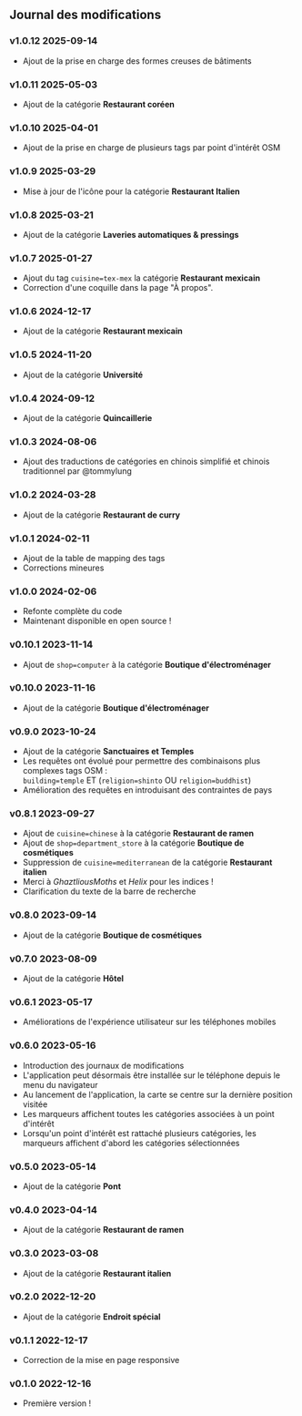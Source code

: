 ## Journal des modifications

### v1.0.12 <time>2025-09-14</time>

- Ajout de la prise en charge des formes creuses de bâtiments

### v1.0.11 <time>2025-05-03</time>

- Ajout de la catégorie **Restaurant coréen**

### v1.0.10 <time>2025-04-01</time>

- Ajout de la prise en charge de plusieurs tags par point d'intérêt OSM

### v1.0.9 <time>2025-03-29</time>

- Mise à jour de l'icône pour la catégorie **Restaurant Italien**

### v1.0.8 <time>2025-03-21</time>

- Ajout de la catégorie **Laveries automatiques & pressings**

### v1.0.7 <time>2025-01-27</time>

- Ajout du tag `cuisine=tex-mex` la catégorie **Restaurant mexicain**
- Correction d'une coquille dans la page "À propos".

### v1.0.6 <time>2024-12-17</time>

- Ajout de la catégorie **Restaurant mexicain**

### v1.0.5 <time>2024-11-20</time>

- Ajout de la catégorie **Université**

### v1.0.4 <time>2024-09-12</time>

- Ajout de la catégorie **Quincaillerie**

### v1.0.3 <time>2024-08-06</time>

- Ajout des traductions de catégories en chinois simplifié et chinois traditionnel par @tommylung

### v1.0.2 <time>2024-03-28</time>

- Ajout de la catégorie **Restaurant de curry**

### v1.0.1 <time>2024-02-11</time>

- Ajout de la table de mapping des tags
- Corrections mineures

### v1.0.0 <time>2024-02-06</time>

- Refonte complète du code
- Maintenant disponible en open source&nbsp;!

### v0.10.1 <time>2023-11-14</time>

- Ajout de `shop=computer` à la catégorie **Boutique d'électroménager**

### v0.10.0 <time>2023-11-16</time>

- Ajout de la catégorie **Boutique d'électroménager**

### v0.9.0 <time>2023-10-24</time>

- Ajout de la catégorie **Sanctuaires et Temples**
- Les requêtes ont évolué pour permettre des combinaisons plus complexes tags OSM&nbsp;:<br> `building=temple` ET (`religion=shinto` OU `religion=buddhist`)
- Amélioration des requêtes en introduisant des contraintes de pays

### v0.8.1 <time>2023-09-27</time>

- Ajout de `cuisine=chinese` à la catégorie **Restaurant de ramen**
- Ajout de `shop=department_store` à la catégorie **Boutique de cosmétiques**
- Suppression de `cuisine=mediterranean` de la catégorie **Restaurant italien**
- Merci à _GhaztliousMoths_ et _Helix_ pour les indices&nbsp;!
- Clarification du texte de la barre de recherche

### v0.8.0 <time>2023-09-14</time>

- Ajout de la catégorie **Boutique de cosmétiques**

### v0.7.0 <time>2023-08-09</time>

- Ajout de la catégorie **Hôtel**

### v0.6.1 <time>2023-05-17</time>

- Améliorations de l'expérience utilisateur sur les téléphones mobiles

### v0.6.0 <time>2023-05-16</time>

- Introduction des journaux de modifications
- L'application peut désormais être installée sur le téléphone depuis le menu du navigateur
- Au lancement de l'application, la carte se centre sur la dernière position visitée
- Les marqueurs affichent toutes les catégories associées à un point d'intérêt
- Lorsqu'un point d'intérêt est rattaché plusieurs catégories, les marqueurs affichent d'abord les catégories sélectionnées

### v0.5.0 <time>2023-05-14</time>

- Ajout de la catégorie **Pont**

### v0.4.0 <time>2023-04-14</time>

- Ajout de la catégorie **Restaurant de ramen**

### v0.3.0 <time>2023-03-08</time>

- Ajout de la catégorie **Restaurant italien**

### v0.2.0 <time>2022-12-20</time>

- Ajout de la catégorie **Endroit spécial**

### v0.1.1 <time>2022-12-17</time>

- Correction de la mise en page responsive

### v0.1.0 <time>2022-12-16</time>

- Première version&nbsp;!
